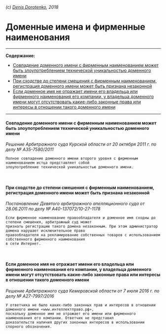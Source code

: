 *(c) [Denis Dorotenko](http://linkedin.com/in/dorotenko/), 2018*

# Доменные имена и фирменные наименования

----

**Содержание:**

* [Cовпадение доменного имени с фирменным наименованием может быть злоупотреблением технической уникальностью доменного имени](https://github.com/xCounsel/kardamon/blob/master/Russian/courts/fn.md#cовпадение-доменного-имени-с-фирменным-наименованием-может-быть-злоупотреблением-технической-уникальностью-доменного-имени)
* [При сходстве до степени смешения с фирменным наименованием, регистрация доменного имени может быть признана незаконной](https://github.com/xCounsel/kardamon/blob/master/Russian/courts/fn.md#При-сходстве-до-степени-смешения-с-фирменным-наименованием-регистрация-доменного-имени-может-быть-признана-незаконной)
* [Если доменное имя не отражает имени его владельца или фирменного наименования его компании, у владельца доменного имени могут отсутствовать какие-либо законные права или интересы в отношении такого доменного имени](/Russian/courts/fn.md)

----

#### Cовпадение доменного имени с фирменным наименованием может быть злоупотреблением технической уникальностью доменного имени
*Решение Арбитражного суда Курской области от 20 октября 2011 г. по делу № А35-7580/2011*
```
Полное совпадение доменного имени второго уровня с фирменным наименованием истца представляет собой 
злоупотребление технической уникальностью доменного имени.
```

<br>

#### При сходстве до степени смешения с фирменным наименованием, регистрация доменного имени может быть признана незаконной
*Постановление Девятого арбитражного апелляционного суда от 28.06.2011 по делу № А40-137072/10-27-1178*
```
Если фирменное наименование правообладателя и доменное имя сходны до степени смешения, арбитражный суд может 
признать регистрацию такого домена незаконным. При этом администратор домена нарушает исключительное право 
правообладателя на рекламирование собственных товаров с использованием собственного фирменного наименования 
в сети Интернет.
```

<br>

#### Если доменное имя не отражает имени его владельца или фирменного наименования его компании, у владельца доменного имени могут отсутствовать какие-либо законные права или интересы в отношении такого доменного имени
*Решение Арбитражного суда Кемеровской области от 7 июля 2016 г. по делу № А27-7997/2016*
```
У ответчика не было каких-либо законных прав и интересов в отношении доменного имени «www.интеллектправо.рф», 
поскольку доменное имя не отражает его имени или фирменного наименования его компании. Ответчик не представил 
доказательств наличия других законных интересов в использовании спорного обозначения.
```
